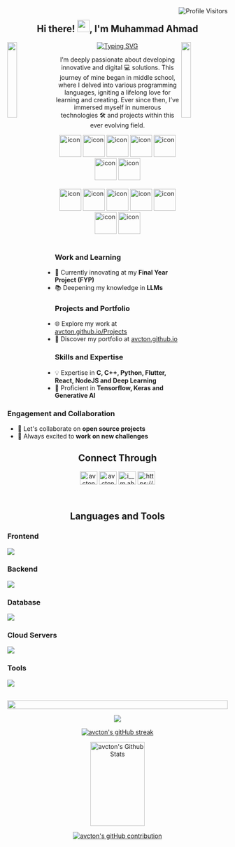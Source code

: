 <!-- Profile Visits -->

<a href="https://komarev.com/ghpvc/?username=avcton">
  <img align="right" src="https://komarev.com/ghpvc/?username=avcton&label=Visitors&color=0e75b6&style=flat" alt="Profile Visitors" />
</a>

<!-- Intro Mesage -->

<h2 align="center">
  Hi there!
  <img src="https://media.giphy.com/media/hvRJCLFzcasrR4ia7z/giphy.gif" width="28">,
  I'm Muhammad Ahmad
</h2>

<!-- Intro Confetti -->

<img align="left" src="https://user-images.githubusercontent.com/65187002/144930161-2f783401-8d27-4fdf-a2f7-cc0ba32f1f1f.gif" width="21%" style="display:inline;"><img align="right" src="https://user-images.githubusercontent.com/65187002/144930161-2f783401-8d27-4fdf-a2f7-cc0ba32f1f1f.gif" width="21%" style="display:inline;">

<!-- Intro Highlights -->

<p align="center">
  <a href="https://git.io/typing-svg"><img src="https://readme-typing-svg.herokuapp.com?font=Poppins&duration=3000&pause=200&center=true&vCenter=true&random=false&width=435&lines=Full+Stack+Developer;Data+Scientist;5%2B+years+of+coding+experience;Always+learning+new+stuff" alt="Typing SVG" /></a>
</p>

<!-- Bio -->

<p align="center">
  I’m deeply passionate about developing innovative and digital 💻 solutions. This journey of mine began in middle school, where I delved into various programming languages, igniting a lifelong love for learning and creating. Ever since then, I’ve immersed myself in numerous technologies 🛠️ and projects within this ever evolving field.
</p>

<!-- Techstack Highlights -->

<div align="center">
  <img src="https://techstack-generator.vercel.app/cpp-icon.svg" alt="icon" width="50" height="50" />
  <img src="https://techstack-generator.vercel.app/csharp-icon.svg" alt="icon" width="50" height="50" />
  <img src="https://techstack-generator.vercel.app/js-icon.svg" alt="icon" width="50" height="50" />
  <img src="https://techstack-generator.vercel.app/ts-icon.svg" alt="icon" width="50" height="50" />
  <img src="https://techstack-generator.vercel.app/react-icon.svg" alt="icon" width="50" height="50" />
  <img src="https://techstack-generator.vercel.app/python-icon.svg" alt="icon" width="50" height="50" />
  <img src="https://techstack-generator.vercel.app/django-icon.svg" alt="icon" width="50" height="50" />
</div>

<br>

<div align="center">
  <img src="https://techstack-generator.vercel.app/restapi-icon.svg" alt="icon" width="50" height="50" />
  <img src="https://techstack-generator.vercel.app/graphql-icon.svg" alt="icon" width="50" height="50" />
  <img src="https://techstack-generator.vercel.app/docker-icon.svg" alt="icon" width="50" height="50" />
  <img src="https://techstack-generator.vercel.app/mysql-icon.svg" alt="icon" width="50" height="50" />
  <img src="https://techstack-generator.vercel.app/aws-icon.svg" alt="icon" width="50" height="50" />
  <img src="https://techstack-generator.vercel.app/github-icon.svg" alt="icon" width="50" height="50" />
  <img src="https://techstack-generator.vercel.app/sass-icon.svg" alt="icon" width="50" height="50" />
</div>

<br>

<!-- Current Status -->

### Work and Learning
- 🚀 Currently innovating at my **Final Year Project (FYP)**
- 📚 Deepening my knowledge in **LLMs**

### Projects and Portfolio
- 🌐 Explore my work at [avcton.github.io/Projects](https://avcton.github.io/Projects/)
- 💼 Discover my portfolio at [avcton.github.io](https://avcton.github.io/)

### Skills and Expertise
- 💡 Expertise in **C, C++, Python, Flutter, React, NodeJS and Deep Learning**
- 🔧 Proficient in **Tensorflow, Keras and Generative AI**

### Engagement and Collaboration
- 🤝 Let's collaborate on **open source projects**
- 🚀 Always excited to **work on new challenges**

<!-- Socials -->

<h2 align="center">Connect Through</h2>
<p align="center">
<a href="https://twitter.com/avcton" target="blank"><img align="center" src="https://raw.githubusercontent.com/rahuldkjain/github-profile-readme-generator/master/src/images/icons/Social/twitter.svg" alt="avcton" height="30" width="40" /></a>
<a href="https://linkedin.com/in/avcton" target="blank"><img align="center" src="https://raw.githubusercontent.com/rahuldkjain/github-profile-readme-generator/master/src/images/icons/Social/linked-in-alt.svg" alt="avcton" height="30" width="40" /></a>
<a href="https://instagram.com/i__m.ahmad" target="blank"><img align="center" src="https://raw.githubusercontent.com/rahuldkjain/github-profile-readme-generator/master/src/images/icons/Social/instagram.svg" alt="i__m.ahmad" height="30" width="40" /></a>
<a href="https://avcton.github.io/sitemap" target="blank"><img align="center" src="https://raw.githubusercontent.com/rahuldkjain/github-profile-readme-generator/master/src/images/icons/Social/rss.svg" alt="https://avcton.github.io/sitemap" height="30" width="40" /></a>
</p>
<br>

<!-- Lanuage and Tools -->

<h2 align="center">Languages and Tools</h2>

### Frontend
<p align="left">
  <a href="https://skillicons.dev">
    <img src="https://skillicons.dev/icons?i=ts,js,react,nextjs,redux,tailwind,materialui" />
  </a>
</p>

### Backend
<p align="left">
  <a href="https://skillicons.dev">
    <img src="https://skillicons.dev/icons?i=php,laravel,java,nodejs,py,spring,flask,fastapi,express,nestjs" />
  </a>
</p>

### Database
<p align="left">
  <a href="https://skillicons.dev">
    <img src="https://skillicons.dev/icons?i=mongodb,mysql,postgresql" />
  </a>
</p>

### Cloud Servers
<p align="left">
  <a href="https://skillicons.dev">
    <img src="https://skillicons.dev/icons?i=azure,aws,gcp,firebase,cloudflare" />
  </a>
</p>

### Tools
<p align="left">
  <a href="https://skillicons.dev">
    <img src="https://skillicons.dev/icons?i=git,github,docker,figma,xd,idea,vscode,postman,linux" />
  </a>
</p>

<br/>

<!-- Github Achievements -->

<img src="https://i.imgur.com/dBaSKWF.gif" height="20" width="100%">

<p align="center">
  <a align="center"href="https://github.com/avcton">
    <img src="https://github-profile-trophy.vercel.app/?username=avcton&theme=matrix&no-bg=true&no-frame=true&row=1&column=4&title=MultiLanguage,Joined2020,Commits,Experience">
  </a>
</p>

<p align="center">
  <a align="center"href="https://github.com/avcton">
    <img src="https://github-readme-streak-stats.herokuapp.com/?user=avcton&theme=radical&border=7F3FBF&background=0D1117" alt="avcton's gitHub streak"/>
  </a>
</p>

<p align="center">
  <a href="https://github.com/avcton"><img alt="avcton's Github Stats" src="https://denvercoder1-github-readme-stats.vercel.app/api?username=avcton&show_icons=true&count_private=true&theme=react&border_color=7F3FBF&bg_color=0D1117&title_color=F85D7F&icon_color=F8D866" height="192px" width="49.5%"/></a>
</p>

<p align="center">
  <a href="https://github.com/avcton">
    <img src="https://github-profile-summary-cards.vercel.app/api/cards/profile-details?username=avcton&theme=radical" alt="avcton's gitHub contribution"/>
  </a>
</p>
